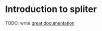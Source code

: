 # Introduction to spliter

TODO: write [great documentation](http://jacobian.org/writing/what-to-write/)
